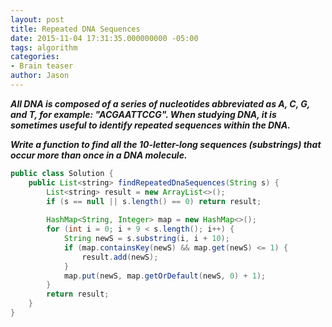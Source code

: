 ```yaml
---
layout: post
title: Repeated DNA Sequences
date: 2015-11-04 17:31:35.000000000 -05:00
tags: algorithm
categories:
- Brain teaser
author: Jason
---
```

<p><strong><em>All DNA is composed of a series of nucleotides abbreviated as A, C, G, and T, for example: "ACGAATTCCG". When studying DNA, it is sometimes useful to identify repeated sequences within the DNA.</p>

Write a function to find all the 10-letter-long sequences (substrings) that occur more than once in a DNA molecule.</em></strong></p>
``` java
public class Solution {
    public List<string> findRepeatedDnaSequences(String s) {
        List<string> result = new ArrayList<>();
        if (s == null || s.length() == 0) return result;
        
        HashMap<String, Integer> map = new HashMap<>();
        for (int i = 0; i + 9 < s.length(); i++) {
            String newS = s.substring(i, i + 10);
            if (map.containsKey(newS) && map.get(newS) <= 1) {
                result.add(newS);
            }
            map.put(newS, map.getOrDefault(newS, 0) + 1);
        }
        return result;
    }
}
```
